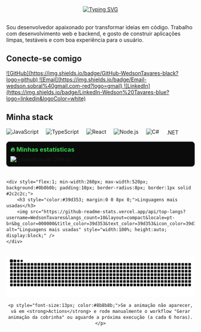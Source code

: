 <div align="center">
	<a href="https://git.io/typing-svg">
		<img src="https://readme-typing-svg.demolab.com?font=Fira+Code&weight=500&size=28&pause=1000&color=39d353&center=true&vCenter=true&random=false&width=700&lines=Ol%C3%A1,+bem-vindo+ao+meu+perfil!" alt="Typing SVG">
	</a>
</div>


<br>

Sou desenvolvedor apaixonado por transformar ideias em código. Trabalho com desenvolvimento web e backend, e gosto de construir aplicações limpas, testáveis e com boa experiência para o usuário.

<h2 align="left">Conecte-se comigo</h2>

<p>
	<a href="https://github.com/WedsonTavares" target="_blank" rel="noreferrer">
		![GitHub](https://img.shields.io/badge/GitHub-WedsonTavares-black?logo=github)
	</a>
	<a href="mailto:wedson.sobral@gmail.com" target="_blank" rel="noreferrer">
		![Email](https://img.shields.io/badge/Email-wedson.sobral%40gmail.com-red?logo=gmail)
	</a>
	<a href="https://www.linkedin.com/in/wedsontavares/" target="_blank" rel="noreferrer">
		![LinkedIn](https://img.shields.io/badge/LinkedIn-Wedson%20Tavares-blue?logo=linkedin&logoColor=white)
	</a>
</p>

<h2 align="left">Minha stack</h2>

<div align="left">
	<img src="https://cdn.jsdelivr.net/gh/devicons/devicon/icons/javascript/javascript-plain.svg" height="40" alt="JavaScript" />
	<img width="12" />
	<img src="https://cdn.jsdelivr.net/gh/devicons/devicon/icons/typescript/typescript-plain.svg" height="40" alt="TypeScript" />
	<img width="12" />
	<img src="https://cdn.jsdelivr.net/gh/devicons/devicon/icons/react/react-original.svg" height="40" alt="React" />
	<img width="12" />
	<img src="https://cdn.jsdelivr.net/gh/devicons/devicon/icons/nodejs/nodejs-plain.svg" height="40" alt="Node.js" />
	<img width="12" />
	<img src="https://cdn.jsdelivr.net/gh/devicons/devicon/icons/csharp/csharp-original.svg" height="40" alt="C#" />
	<img width="12" />
	<span style="vertical-align: middle; font-size:14px;">.NET</span>
</div>

<br>

<!-- Estatísticas e Linguagens lado a lado -->
<div style="display:flex; gap:18px; align-items:flex-start; flex-wrap:wrap;">
	<div style="flex:1; min-width:260px; max-width:520px; background:#0b0b0b; padding:10px; border-radius:8px; border:1px solid #2c2c2c;">
		<h3 style="color:#39d353; margin:0 0 8px 0;">🔥 Minhas estatísticas</h3>
		<img src="https://github-readme-stats.vercel.app/api?username=WedsonTavares&show_icons=true&hide_title=true&hide_rank=true&count_private=true&locale=pt-br&bg_color=000000&title_color=39d353&text_color=39d353&icon_color=39d353" alt="Estatísticas do GitHub" style="width:100%; height:auto; display:block;" />
	</div>

	<div style="flex:1; min-width:260px; max-width:520px; background:#0b0b0b; padding:10px; border-radius:8px; border:1px solid #2c2c2c;">
		<h3 style="color:#39d353; margin:0 0 8px 0;">Linguagens mais usadas</h3>
		<img src="https://github-readme-stats.vercel.app/api/top-langs?username=WedsonTavares&langs_count=10&layout=compact&locale=pt-br&bg_color=000000&title_color=39d353&text_color=39d353&icon_color=39d353" alt="Linguagens mais usadas" style="width:100%; height:auto; display:block;" />
	</div>
</div>

<br>

<!-- Snake animation -->
<div align="center">
	<!-- A imagem abaixo é gerada pelo workflow. Se não aparecer, execute o workflow 'Gerar animação da cobrinha' na aba Actions ou aguarde até ele rodar. -->
	<picture>
		<source media="(prefers-color-scheme: dark)" srcset="https://raw.githubusercontent.com/WedsonTavares/WedsonTavares/output/github-contribution-grid-snake-dark.svg">
		<source media="(prefers-color-scheme: light)" srcset="https://raw.githubusercontent.com/WedsonTavares/WedsonTavares/output/github-contribution-grid-snake.svg">
		<img align="center" alt="github contribution grid snake animation" src="https://raw.githubusercontent.com/WedsonTavares/WedsonTavares/output/github-contribution-grid-snake.svg" style="max-width:100%;" />
	</picture>

	<p style="font-size:13px; color:#8b8b8b;">Se a animação não aparecer, vá em <strong>Actions</strong> e rode manualmente o workflow "Gerar animação da cobrinha" ou aguarde a próxima execução (a cada 6 horas).</p>
</div>
